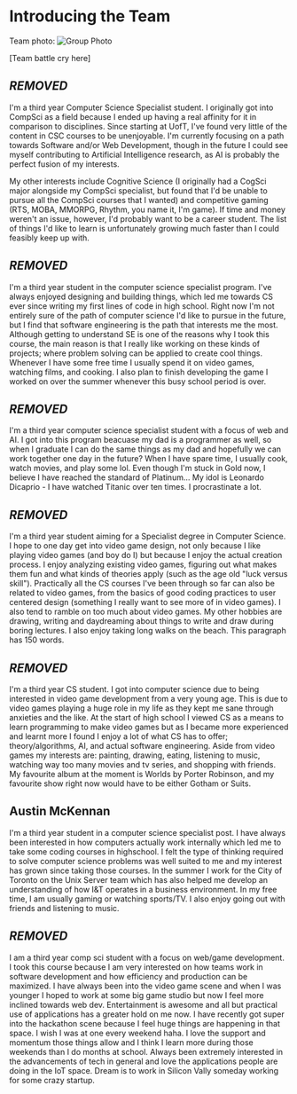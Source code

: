 # Introducing the Team

Team photo:
![Group Photo](http://i.imgur.com/bzAgycx.jpg)

[Team battle cry here]

## ***REMOVED***
I'm a third year Computer Science Specialist student.  I originally got into CompSci as a field because I ended up having a real affinity for it in comparison to disciplines.  Since starting at UofT, I've found very little of the content in CSC courses to be unenjoyable.  I'm currently focusing on a path towards Software and/or Web Development, though in the future I could see myself contributing to Artificial Intelligence research, as AI is probably the perfect fusion of my interests.

My other interests include Cognitive Science (I originally had a CogSci major alongside my CompSci specialist, but found that I'd be unable to pursue all the CompSci courses that I wanted) and competitive gaming (RTS, MOBA, MMORPG, Rhythm, you name it, I'm game).  If time and money weren't an issue, however, I'd probably want to be a career student.  The list of things I'd like to learn is unfortunately growing much faster than I could feasibly keep up with.

## ***REMOVED***
I'm a third year student in the computer science specialist program. I've always enjoyed designing and building things, which led me towards CS ever since writing my first lines of code in high school. Right now I'm not entirely sure of the path of computer science I'd like to pursue in the future, but I find that software engineering is the path that interests me the most. Although getting to understand SE is one of the reasons why I took this course, the main reason is that I really like working on these kinds of projects; where problem solving can be applied to create cool things. Whenever I have some free time I usually spend it on video games, watching films, and cooking. I also plan to finish developing the game I worked on over the summer whenever this busy school period is over.

## ***REMOVED***
I'm a third year computer science specialist student with a focus of web and AI. I got into this program beacuase my dad is a programmer as well, so when I graduate I can do the same things as my dad and hopefully we can work together one day in the future? When I have spare time, I usually cook, watch movies, and play some lol. Even though I'm stuck in Gold now, I believe I have reached the standard of Platinum... My idol is Leonardo Dicaprio - I have watched Titanic over ten times. I procrastinate a lot.

## ***REMOVED***
I'm a third year student aiming for a Specialist degree in Computer Science. I hope to one day get into video game design, not only because I like playing video games (and boy do I) but because I enjoy the actual creation process. I enjoy analyzing existing video games, figuring out what makes them fun and what kinds of theories apply (such as the age old "luck versus skill"). Practically all the CS courses I've been through so far can also be related to video games, from the basics of good coding practices to user centered design (something I really want to see more of in video games).  I also tend to ramble on too much about video games. My other hobbies are drawing, writing and daydreaming about things to write and draw during boring lectures. I also enjoy taking long walks on the beach.  This paragraph has 150 words.

## ***REMOVED***
I'm a third year CS student. I got into computer science due to being interested in video game development from a very young age. This is due to video games playing a huge role in my life as they kept me sane through anxieties and the like. At the start of high school I viewed CS as a means to learn programming to make video games but as I became more experienced and learnt more I found I enjoy a lot of what CS has to offer; theory/algorithms, AI, and actual software engineering. Aside from video games my interests are: painting, drawing, eating, listening to music, watching way too many movies and tv series, and shopping with friends. My favourite album at the moment is Worlds by Porter Robinson, and my favourite show right now would have to be either Gotham or Suits.

## Austin McKennan
I'm a third year student in a computer science specialist post. I have always been interested in how computers actually work internally which led me to take some coding courses in highschool. I felt the type of thinking required to solve computer science problems was well suited to me and my interest has grown since taking those courses. In the summer I work for the City of Toronto on the Unix Server team which has also helped me develop an understanding of how I&T operates in a business environment. In my free time, I am usually gaming or watching sports/TV. I also enjoy going out with friends and listening to music.

## ***REMOVED***
I am a third year comp sci student with a focus on web/game development. I took this course because I am very interested on how teams work in software development and how efficiency and production can be maximized. I have always been into the video game scene and when I was younger I hoped to work at some big game studio but now I feel more inclined towards web dev. Entertainment is awesome and all but practical use of applications has a greater hold on me now. I have recently got super into the hackathon scene because I feel huge things are happening in that space. I wish I was at one every weekend haha. I love the support and momentum those things allow and I think I learn more during those weekends than I do months at school. Always been extremely interested in the advancements of tech in general and love the applications people are doing in the IoT space. Dream is to work in Silicon Vally someday working for some crazy startup.
